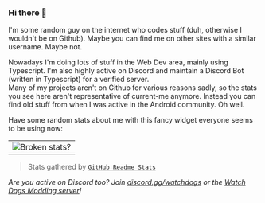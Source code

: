 ### Hi there 👋

I'm some random guy on the internet who codes stuff (duh, otherwise I wouldn't be on Github). Maybe you can find me on other sites with a similar username. Maybe not.

Nowadays I'm doing lots of stuff in the Web Dev area, mainly using Typescript. I'm also highly active on Discord and maintain a Discord Bot (written in Typescript) for a verified server.  
Many of my projects aren't on Github for various reasons sadly, so the stats you see here aren't representative of current-me anymore. Instead you can find old stuff from when I was active in the Android community. Oh well.

Have some random stats about me with this fancy widget everyone seems to be using now:

<table>
  <tr>
    <td>
      <img align="center" src="https://github-readme-stats.vercel.app/api?username=wasdennnoch&count_private=true&include_all_commits=true&show_icons=true&hide_border=true&hide_title=true&theme=dracula" alt="Broken stats?">
    </td>
  </tr>
</table>

> Stats gathered by [`GitHub Readme Stats`](https://github.com/anuraghazra/github-readme-stats)

*Are you active on Discord too? Join [discord.gg/watchdogs](https://discord.gg/watchdogs) or the [Watch Dogs Modding server](https://discord.gg/eDHTQNb)!*
